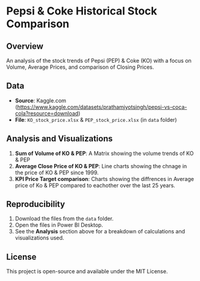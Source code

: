 # Pepsi & Coke Historical Stock Comparison

## Overview
An analysis of the stock trends of Pepsi (PEP) & Coke (KO) with a focus on Volume, Average Prices, and comparison of Closing Prices.

## Data
- **Source**: Kaggle.com (https://www.kaggle.com/datasets/prathamjyotsingh/pepsi-vs-coca-cola?resource=download)
- **File**: `KO_stock_price.xlsx` & `PEP_stock_price.xlsx` (in `data` folder)


## Analysis and Visualizations
1. **Sum of Volume of KO & PEP**: A Matrix showing the volume trends of KO & PEP 
2. **Average Close Price of KO & PEP**: Line charts showing the chnage in the price of KO & PEP since 1999.
3. **KPI Price Target comparison**: Charts showing the diffrences in Average price of Ko & PEP compared to eachother over the last 25 years. 

## Reproducibility
1. Download the files from the `data` folder.
2. Open the files in Power BI Desktop.
3. See the **Analysis** section above for a breakdown of calculations and visualizations used.
   
## License
This project is open-source and available under the MIT License.
